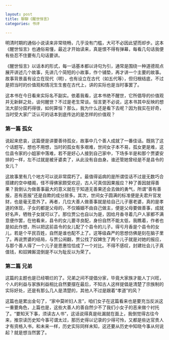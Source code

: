 ```yaml
---

layout: post
title: 聊聊《醒世恒言》
categories: 书评

---
```


明清时期的通俗小说读来非常晓畅，几乎没有门槛，大可不必因此望而却步。这本《醒世恒言》也通俗易懂，最近才开始读来，真是恨不得有弹幕，每看几句话我便有些忍不住要有几句话要讲。

《醒世恒言》以话本的形式，每一话基本都以诗句为引，通常是围绕一种道德观点展开讲述几个故事，先讲几个简短的小故事，作个铺垫，再才讲一个主要的故事。故事背景虽有设立在现代（明），也有设立在古代（如五代等），但归根结底，不过是把当时的价值观和情况生生套在古代上，讲的实际也是当时事罢了。

这本书在今日看来实际名不副实。依着我看，这本书绝不醒世，它所倡导的价值观并无新鲜之处，谈何醒世？不过是老生常谈。恒言更不必说，这本书其中反映的想法大部分腐朽得很，如何算恒？那么，我为什么还是看下去呢？因为我实在好奇，当时受大家广泛认可的话本到底传达的是怎样的价值观？

### 第一篇 孤女

说起来悲哀，这篇便是讲要善待孤女，故事中几个善人成就了一番佳话。既挑了这个话题写，想也不用想，当时的孤女有多艰难，世间女子本不易，孤女更是难，这位县令家的小姐家中落难，若不是好心人接到自己家中，下场多半是和那个贾婆安排的一样，左不过就是被牙婆卖了，从此没有自由身。谁还管她曾经是不是县令的女儿？

这故事里有几个地方可以说非常腐朽了。最值得诟病的是所谓佳话不过是无数巧合搭建的空中楼阁，怪不得佛家颇受欢迎，古人可真信因果报应？种了善因就得善果？我倒认为做善事最大的意义就在于知道无善果还会去做的勇气，所谓“善有善报，恶有恶报”还是自欺的成分居多。其次，世间女子圆满的标准便是夫君升官发财，也是毫无意外了。再者，几位大善人做善事就是给自己儿子塞老婆，真的是孝道的体现，子女的都是父母的，不仅婚姻不由自己做主，便是父母要做善事，成就好名声，牺牲子女就可以了。那位贾公也自以为是，因给月香寻着几户人家都不满意便作罢，在他看来，县令的女儿要寻良配，身份自然不能太低，我瞧着，作者也是如此作想，所以把这前县令的女儿配了个县令的儿子。得亏月香是个县令的女儿，若是个平民百姓，自然是谁也配不上了。这等级森严的思想仿佛是刻在脑子里了。再说贾婆的结局，与贾公闹翻，贾公找了奴婢生了两个儿子就是对她的报应，与那个善人得了一个儿子是恩惠恰恰成了一个对比。不得不感叹，封建社会儿子真值钱，和奴婢厮混倒是不以为耻反以为荣了。

### 第二篇 兄弟

这篇的主题也是已经嚼烂的了。兄弟之间不提倡分家，毕竟大家族才能人丁兴旺，个人的利益与家族利益相比自然要摆在最后，不知古人这样提倡是清楚了宗族制的实际好处，还是有那么几人是清楚的，其他人不过是跟着“孝道”的风？

这篇也是累出金句了，“家中莫听妇人言”，咱们女子在这篇看来也是要充当反派这一重要角色，上篇也是，这些大善人的善自然少不了我们小女子的恶来做个衬托了。“要知天下事，须读古人书”，这话说得真是纰漏就在面上，我倒觉得古往今来，推崇读历史知今事可谓太过，那历史得以记录的少得可怜，又都是些达官贵人才有资格入书，和未来一样，历史实际同样未知，这还要从历史中知晓今事从何说起？就是想当然罢了。